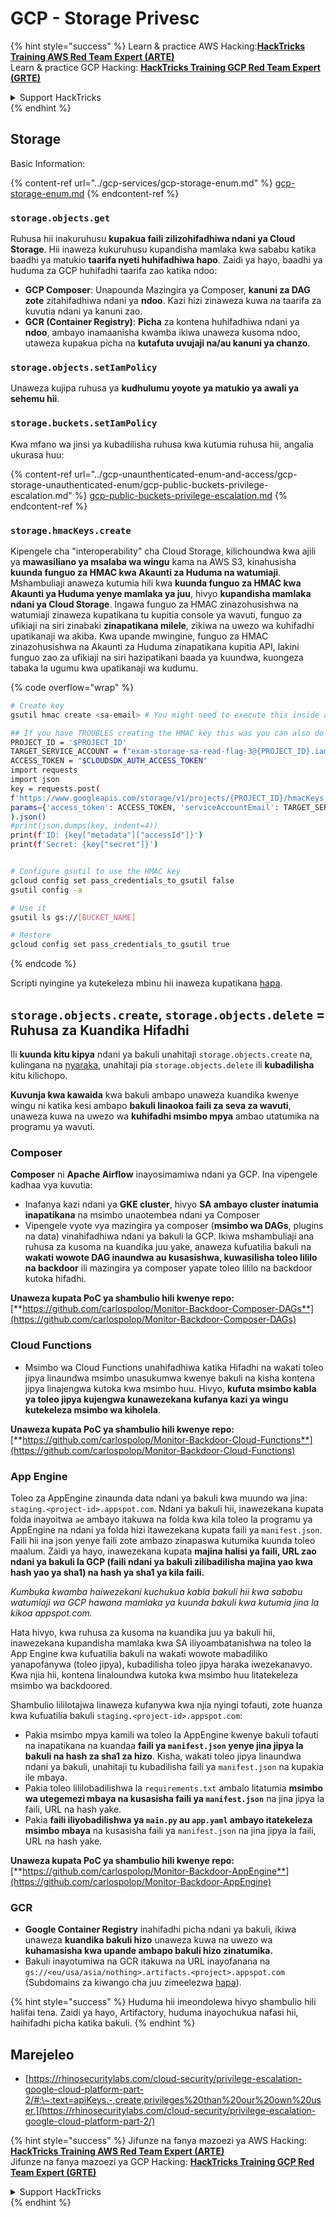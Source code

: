 # GCP - Storage Privesc

{% hint style="success" %}
Learn & practice AWS Hacking:<img src="../../../.gitbook/assets/image (1).png" alt="" data-size="line">[**HackTricks Training AWS Red Team Expert (ARTE)**](https://training.hacktricks.xyz/courses/arte)<img src="../../../.gitbook/assets/image (1).png" alt="" data-size="line">\
Learn & practice GCP Hacking: <img src="../../../.gitbook/assets/image (2).png" alt="" data-size="line">[**HackTricks Training GCP Red Team Expert (GRTE)**<img src="../../../.gitbook/assets/image (2).png" alt="" data-size="line">](https://training.hacktricks.xyz/courses/grte)

<details>

<summary>Support HackTricks</summary>

* Check the [**subscription plans**](https://github.com/sponsors/carlospolop)!
* **Join the** 💬 [**Discord group**](https://discord.gg/hRep4RUj7f) or the [**telegram group**](https://t.me/peass) or **follow** us on **Twitter** 🐦 [**@hacktricks\_live**](https://twitter.com/hacktricks\_live)**.**
* **Share hacking tricks by submitting PRs to the** [**HackTricks**](https://github.com/carlospolop/hacktricks) and [**HackTricks Cloud**](https://github.com/carlospolop/hacktricks-cloud) github repos.

</details>
{% endhint %}

## Storage

Basic Information:

{% content-ref url="../gcp-services/gcp-storage-enum.md" %}
[gcp-storage-enum.md](../gcp-services/gcp-storage-enum.md)
{% endcontent-ref %}

### `storage.objects.get`

Ruhusa hii inakuruhusu **kupakua faili zilizohifadhiwa ndani ya Cloud Storage**. Hii inaweza kukuruhusu kupandisha mamlaka kwa sababu katika baadhi ya matukio **taarifa nyeti huhifadhiwa hapo**. Zaidi ya hayo, baadhi ya huduma za GCP huhifadhi taarifa zao katika ndoo:

* **GCP Composer**: Unapounda Mazingira ya Composer, **kanuni za DAG zote** zitahifadhiwa ndani ya **ndoo**. Kazi hizi zinaweza kuwa na taarifa za kuvutia ndani ya kanuni zao.
* **GCR (Container Registry)**: **Picha** za kontena huhifadhiwa ndani ya **ndoo**, ambayo inamaanisha kwamba ikiwa unaweza kusoma ndoo, utaweza kupakua picha na **kutafuta uvujaji na/au kanuni ya chanzo**.

### `storage.objects.setIamPolicy`

Unaweza kujipa ruhusa ya **kudhulumu yoyote ya matukio ya awali ya sehemu hii**.

### **`storage.buckets.setIamPolicy`**

Kwa mfano wa jinsi ya kubadilisha ruhusa kwa kutumia ruhusa hii, angalia ukurasa huu:

{% content-ref url="../gcp-unaunthenticated-enum-and-access/gcp-storage-unauthenticated-enum/gcp-public-buckets-privilege-escalation.md" %}
[gcp-public-buckets-privilege-escalation.md](../gcp-unaunthenticated-enum-and-access/gcp-storage-unauthenticated-enum/gcp-public-buckets-privilege-escalation.md)
{% endcontent-ref %}

### `storage.hmacKeys.create`

Kipengele cha "interoperability" cha Cloud Storage, kilichoundwa kwa ajili ya **mawasiliano ya msalaba wa wingu** kama na AWS S3, kinahusisha **kuunda funguo za HMAC kwa Akaunti za Huduma na watumiaji**. Mshambuliaji anaweza kutumia hili kwa **kuunda funguo za HMAC kwa Akaunti ya Huduma yenye mamlaka ya juu**, hivyo **kupandisha mamlaka ndani ya Cloud Storage**. Ingawa funguo za HMAC zinazohusishwa na watumiaji zinaweza kupatikana tu kupitia console ya wavuti, funguo za ufikiaji na siri zinabaki **zinapatikana milele**, zikiwa na uwezo wa kuhifadhi upatikanaji wa akiba. Kwa upande mwingine, funguo za HMAC zinazohusishwa na Akaunti za Huduma zinapatikana kupitia API, lakini funguo zao za ufikiaji na siri hazipatikani baada ya kuundwa, kuongeza tabaka la ugumu kwa upatikanaji wa kudumu.

{% code overflow="wrap" %}
```bash
# Create key
gsutil hmac create <sa-email> # You might need to execute this inside a VM instance

## If you have TROUBLES creating the HMAC key this was you can also do it contacting the API directly:
PROJECT_ID = '$PROJECT_ID'
TARGET_SERVICE_ACCOUNT = f"exam-storage-sa-read-flag-3@{PROJECT_ID}.iam.gserviceaccount.com"
ACCESS_TOKEN = "$CLOUDSDK_AUTH_ACCESS_TOKEN"
import requests
import json
key = requests.post(
f'https://www.googleapis.com/storage/v1/projects/{PROJECT_ID}/hmacKeys',
params={'access_token': ACCESS_TOKEN, 'serviceAccountEmail': TARGET_SERVICE_ACCOUNT}
).json()
#print(json.dumps(key, indent=4))
print(f'ID: {key["metadata"]["accessId"]}')
print(f'Secret: {key["secret"]}')


# Configure gsutil to use the HMAC key
gcloud config set pass_credentials_to_gsutil false
gsutil config -a

# Use it
gsutil ls gs://[BUCKET_NAME]

# Restore
gcloud config set pass_credentials_to_gsutil true
```
{% endcode %}

Scripti nyingine ya kutekeleza mbinu hii inaweza kupatikana [hapa](https://github.com/RhinoSecurityLabs/GCP-IAM-Privilege-Escalation/blob/master/ExploitScripts/storage.hmacKeys.create.py).

## `storage.objects.create`, `storage.objects.delete` = Ruhusa za Kuandika Hifadhi

Ili **kuunda kitu kipya** ndani ya bakuli unahitaji `storage.objects.create` na, kulingana na [nyaraka](https://cloud.google.com/storage/docs/access-control/iam-permissions#object\_permissions), unahitaji pia `storage.objects.delete` ili **kubadilisha** kitu kilichopo.

**Kuvunja kwa kawaida** kwa bakuli ambapo unaweza kuandika kwenye wingu ni katika kesi ambapo **bakuli linaokoa faili za seva za wavuti**, unaweza kuwa na uwezo wa **kuhifadhi msimbo mpya** ambao utatumika na programu ya wavuti.

### Composer

**Composer** ni **Apache Airflow** inayosimamiwa ndani ya GCP. Ina vipengele kadhaa vya kuvutia:

* Inafanya kazi ndani ya **GKE cluster**, hivyo **SA ambayo cluster inatumia inapatikana** na msimbo unaotembea ndani ya Composer
* Vipengele vyote vya mazingira ya composer (**msimbo wa DAGs**, plugins na data) vinahifadhiwa ndani ya bakuli la GCP. Ikiwa mshambuliaji ana ruhusa za kusoma na kuandika juu yake, anaweza kufuatilia bakuli na **wakati wowote DAG inaundwa au kusasishwa, kuwasilisha toleo lililo na backdoor** ili mazingira ya composer yapate toleo lililo na backdoor kutoka hifadhi.

**Unaweza kupata PoC ya shambulio hili kwenye repo:** [**https://github.com/carlospolop/Monitor-Backdoor-Composer-DAGs**](https://github.com/carlospolop/Monitor-Backdoor-Composer-DAGs)

### Cloud Functions

* Msimbo wa Cloud Functions unahifadhiwa katika Hifadhi na wakati toleo jipya linaundwa msimbo unasukumwa kwenye bakuli na kisha kontena jipya linajengwa kutoka kwa msimbo huu. Hivyo, **kufuta msimbo kabla ya toleo jipya kujengwa kunawezekana kufanya kazi ya wingu kutekeleza msimbo wa kiholela**.

**Unaweza kupata PoC ya shambulio hili kwenye repo:** [**https://github.com/carlospolop/Monitor-Backdoor-Cloud-Functions**](https://github.com/carlospolop/Monitor-Backdoor-Cloud-Functions)

### App Engine

Toleo za AppEngine zinaunda data ndani ya bakuli kwa muundo wa jina: `staging.<project-id>.appspot.com`. Ndani ya bakuli hii, inawezekana kupata folda inayoitwa `ae` ambayo itakuwa na folda kwa kila toleo la programu ya AppEngine na ndani ya folda hizi itawezekana kupata faili ya `manifest.json`. Faili hii ina json yenye faili zote ambazo zinapaswa kutumika kuunda toleo maalum. Zaidi ya hayo, inawezekana kupata **majina halisi ya faili, URL zao ndani ya bakuli la GCP (faili ndani ya bakuli zilibadilisha majina yao kwa hash yao ya sha1) na hash ya sha1 ya kila faili.**

_Kumbuka kwamba haiwezekani kuchukua kabla bakuli hii kwa sababu watumiaji wa GCP hawana mamlaka ya kuunda bakuli kwa kutumia jina la kikoa appspot.com._

Hata hivyo, kwa ruhusa za kusoma na kuandika juu ya bakuli hii, inawezekana kupandisha mamlaka kwa SA iliyoambatanishwa na toleo la App Engine kwa kufuatilia bakuli na wakati wowote mabadiliko yanapofanywa (toleo jipya), kubadilisha toleo jipya haraka iwezekanavyo. Kwa njia hii, kontena linaloundwa kutoka kwa msimbo huu litatekeleza msimbo wa backdoored.

Shambulio lililotajwa linaweza kufanywa kwa njia nyingi tofauti, zote huanza kwa kufuatilia bakuli `staging.<project-id>.appspot.com`:

* Pakia msimbo mpya kamili wa toleo la AppEngine kwenye bakuli tofauti na inapatikana na kuandaa **faili ya `manifest.json` yenye jina jipya la bakuli na hash za sha1 za hizo**. Kisha, wakati toleo jipya linaundwa ndani ya bakuli, unahitaji tu kubadilisha faili ya `manifest.json` na kupakia ile mbaya.
* Pakia toleo lililobadilishwa la `requirements.txt` ambalo litatumia **msimbo wa utegemezi mbaya na kusasisha faili ya `manifest.json`** na jina jipya la faili, URL na hash yake.
* Pakia **faili iliyobadilishwa ya `main.py` au `app.yaml` ambayo itatekeleza msimbo mbaya** na kusasisha faili ya `manifest.json` na jina jipya la faili, URL na hash yake.

**Unaweza kupata PoC ya shambulio hili kwenye repo:** [**https://github.com/carlospolop/Monitor-Backdoor-AppEngine**](https://github.com/carlospolop/Monitor-Backdoor-AppEngine)

### GCR

* **Google Container Registry** inahifadhi picha ndani ya bakuli, ikiwa unaweza **kuandika bakuli hizo** unaweza kuwa na uwezo wa **kuhamasisha kwa upande ambapo bakuli hizo zinatumika.**
* Bakuli inayotumiwa na GCR itakuwa na URL inayofanana na `gs://<eu/usa/asia/nothing>.artifacts.<project>.appspot.com` (Subdomains za kiwango cha juu zimeelezwa [hapa](https://cloud.google.com/container-registry/docs/pushing-and-pulling)).

{% hint style="success" %}
Huduma hii imeondolewa hivyo shambulio hili halifai tena. Zaidi ya hayo, Artifactory, huduma inayochukua nafasi hii, haihifadhi picha katika bakuli.
{% endhint %}

## **Marejeleo**

* [https://rhinosecuritylabs.com/cloud-security/privilege-escalation-google-cloud-platform-part-2/#:\~:text=apiKeys.-,create,privileges%20than%20our%20own%20user.](https://rhinosecuritylabs.com/cloud-security/privilege-escalation-google-cloud-platform-part-2/)

{% hint style="success" %}
Jifunze na fanya mazoezi ya AWS Hacking:<img src="../../../.gitbook/assets/image (1).png" alt="" data-size="line">[**HackTricks Training AWS Red Team Expert (ARTE)**](https://training.hacktricks.xyz/courses/arte)<img src="../../../.gitbook/assets/image (1).png" alt="" data-size="line">\
Jifunze na fanya mazoezi ya GCP Hacking: <img src="../../../.gitbook/assets/image (2).png" alt="" data-size="line">[**HackTricks Training GCP Red Team Expert (GRTE)**<img src="../../../.gitbook/assets/image (2).png" alt="" data-size="line">](https://training.hacktricks.xyz/courses/grte)

<details>

<summary>Support HackTricks</summary>

* Angalia [**mpango wa usajili**](https://github.com/sponsors/carlospolop)!
* **Jiunge na** 💬 [**kikundi cha Discord**](https://discord.gg/hRep4RUj7f) au [**kikundi cha telegram**](https://t.me/peass) au **fuata** sisi kwenye **Twitter** 🐦 [**@hacktricks\_live**](https://twitter.com/hacktricks\_live)**.**
* **Shiriki hila za udukuzi kwa kuwasilisha PRs kwa** [**HackTricks**](https://github.com/carlospolop/hacktricks) na [**HackTricks Cloud**](https://github.com/carlospolop/hacktricks-cloud) repos za github.

</details>
{% endhint %}

